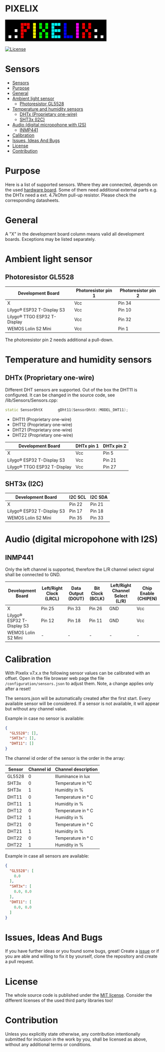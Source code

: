 # PIXELIX <!-- omit in toc -->
![PIXELIX](./images/LogoBlack.png)

[![License](https://img.shields.io/badge/license-MIT-blue.svg)](http://choosealicense.com/licenses/mit/)

# Sensors

- [Sensors](#sensors)
- [Purpose](#purpose)
- [General](#general)
- [Ambient light sensor](#ambient-light-sensor)
  - [Photoresistor GL5528](#photoresistor-gl5528)
- [Temperature and humidity sensors](#temperature-and-humidity-sensors)
  - [DHTx (Proprietary one-wire)](#dhtx-proprietary-one-wire)
  - [SHT3x (I2C)](#sht3x-i2c)
- [Audio (digital micropohone with I2S)](#audio-digital-micropohone-with-i2s)
  - [INMP441](#inmp441)
- [Calibration](#calibration)
- [Issues, Ideas And Bugs](#issues-ideas-and-bugs)
- [License](#license)
- [Contribution](#contribution)

# Purpose
Here is a list of supported sensors. Where they are connected, depends on the used [hardware board](./boards/README.md). Some of them need additional external parts e.g. the DHTx need a ext. 4.7kOhm pull-up resistor. Please check the corresponding datasheets.

# General
A "X" in the development board column means valid all development boards. Exceptions may be listed separately.

# Ambient light sensor

## Photoresistor GL5528

| Development Board | Photoresistor pin 1 | Photoresistor pin 2 |
| ----------------- | ------------------- | ------------------- |
| X | Vcc | Pin 34 |
| Lilygo&reg; ESP32 T-Display S3 | Vcc | Pin 10 |
| Lilygo&reg; TTGO ESP32 T-Display | Vcc | Pin 32 |
| WEMOS Lolin S2 Mini | Vcc | Pin 1 |

The photoresistor pin 2 needs additional a pull-down.

# Temperature and humidity sensors

## DHTx (Proprietary one-wire)
Different DHT sensors are supported. Out of the box the DHT11 is configured. It can be changed in the source code, see /lib/Sensors/Sensors.cpp:
```cpp
static SensorDhtX       gDht11(SensorDhtX::MODEL_DHT11);
```

* DHT11 (Proprietary one-wire)
* DHT12 (Proprietary one-wire)
* DHT21 (Proprietary one-wire)
* DHT22 (Proprietary one-wire)

| Development Board | DHTx pin 1 | DHTx pin 2 |
| ----------------- | ---------- | ---------- |
| X | Vcc | Pin 5 |
| Lilygo&reg; ESP32 T-Display S3 | Vcc | Pin 21 |
| Lilygo&reg; TTGO ESP32 T-Display | Vcc | Pin 27 |

## SHT3x (I2C)

| Development Board | I2C SCL | I2C SDA |
| ----------------- | ------- | ------- |
| X | Pin 22 | Pin 21 |
| Lilygo&reg; ESP32 T-Display S3 | Pin 17 | Pin 18 |
| WEMOS Lolin S2 Mini | Pin 35 | Pin 33 |

# Audio (digital micropohone with I2S)

## INMP441
Only the left channel is supported, therefore the L/R channel select signal shall be connected to GND.

| Development Board | Left/Right Clock (LRCL) | Data Output (DOUT) | Bit Clock (BCLK) | Left/Right Channel Select (L/R) | Chip Enable (CHIPEN) |
| ----------------- | ----------------------- | ------------------ | ---------------- | ------------------------------- | -------------------- |
| X | Pin 25 | Pin 33 | Pin 26 | GND | Vcc |
| Lilygo&reg; ESP32 T-Display S3 | Pin 12 | Pin 18 | Pin 11 | GND | Vcc |
| WEMOS Lolin S2 Mini | - | - | - | - | - |

# Calibration
With Pixelix v7.x.x the following sensor values can be calibrated with an offset. Open in the file browser web page the file ```/configuration/sensors.json``` to adjust them. Note, a change applies only after a reset!

The sensors.json will be automatically created after the first start. Every available sensor will be considered. If a sensor is not available, it will appear but without any channel value.

Example in case no sensor is available:
```json
{
  "GL5528": [],
  "SHT3x": [],
  "DHT11": []
}
```

The channel id order of the sensor is the order in the array:

| Sensor | Channel id | Channel description |
| - | - | - |
| GL5528 | 0 | Illuminance in lux |
| SHT3x | 0 | Temperature in °C |
| SHT3x | 1 | Humidity in % |
| DHT11 | 0 | Temperature in ° C |
| DHT11 | 1 | Humidity in % |
| DHT12 | 0 | Temperature in ° C |
| DHT12 | 1 | Humidity in % |
| DHT21 | 0 | Temperature in ° C |
| DHT21 | 1 | Humidity in % |
| DHT22 | 0 | Temperature in ° C |
| DHT22 | 1 | Humidity in % |

Example in case all sensors are available:
```json
{
  "GL5528": [
    0.0
  ],
  "SHT3x": [
    0.0, 0.0
  ],
  "DHT11": [
    0.0, 0.0
  ]
}
```

# Issues, Ideas And Bugs
If you have further ideas or you found some bugs, great! Create a [issue](https://github.com/BlueAndi/esp-rgb-led-matrix/issues) or if you are able and willing to fix it by yourself, clone the repository and create a pull request.

# License
The whole source code is published under the [MIT license](http://choosealicense.com/licenses/mit/).
Consider the different licenses of the used third party libraries too!

# Contribution
Unless you explicitly state otherwise, any contribution intentionally submitted for inclusion in the work by you, shall be licensed as above, without any
additional terms or conditions.
